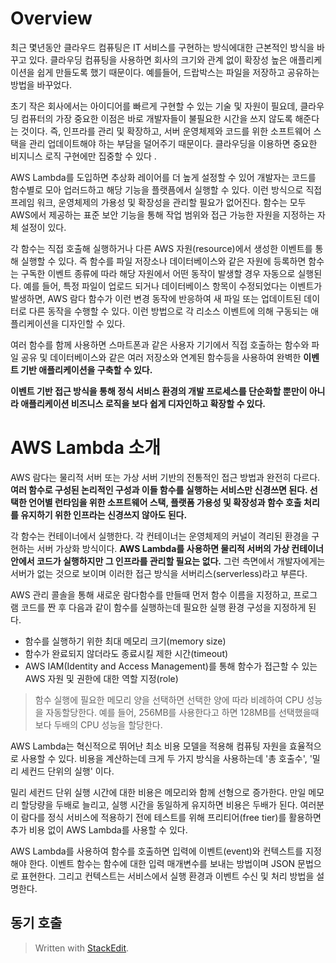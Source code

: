 # Overview

최근 몇년동안 클라우드 컴퓨팅은 IT 서비스를 구현하는 방식에대한 근본적인 방식을 바꾸고 있다. 클라우딩 컴퓨팅을 사용하면 회사의 크기와 관계 없이 확장성 높은 애플리케이션을 쉽게 만들도록 했기 때문이다. 예를들어, 드랍박스는 파일을 저장하고 공유하는 방법을 바꾸었다. 

초기 작은 회사에서는 아이디어를 빠르게 구현할 수 있는 기술 및 자원이 필요데, 클라우딩 컴퓨터의 가장 중요한 이점은 바로 개발자들이 불필요한 시간을 쓰지 않도록 해준다는 것이다. 즉, 인프라를 관리 및 확장하고, 서버 운영체제와 코드를 위한 소프트웨어 스택을 관리 업데이트해야 하는 부담을 덜어주기 때문이다. 클라우딩을 이용하면 중요한 비지니스 로직 구현에만 집중할 수 있다 .

AWS Lambda를 도입하면 추상화 레이어를 더 높게 설정할 수 있어 개발자는 코드를 함수별로 모아 업러드하고 해당 기능을 플랫픔에서 실행할 수 있다. 이런 방식으로 직접 프레임 워크, 운영체제의 가용성 및 확장성을 관리할 필요가 없어진다. 함수는 모두 AWS에서 제공하는 표준 보안 기능을 통해 작업 범위와 접근 가능한 자원을 지정하는 자체 설정이 있다.

각 함수는 직접 호출해 실행하거나 다른 AWS 자원(resource)에서 생성한 이벤트를 통해 실행할 수 있다. 즉 함수를 파일 저장소나 데이터베이스와 같은 자원에 등록하면 함수는 구독한 이벤트 종류에 따라 해당 자원에서 어떤 동작이 발생할 경우 자동으로 실행된다. 예를 들어, 특정 파일이 업로드 되거나 데이터베이스 항목이 수정되었다는 이벤트가 발생하면, AWS 람다 함수가 이런 변경 동작에 반응하여 새 파일 또는 업데이트된 데이터로 다른 동작을 수행할 수 있다. 이런 방법으로 각 리소스 이벤트에 의해 구동되는 애플리케이션을 디자인할 수 있다. 

여러 함수를 함께 사용하면 스마트폰과 같은 사용자 기기에서 직접 호출하는 함수와 파일 공유 및 데이터베이스와 같은 여러 저장소와 연계된 함수등을 사용하여 완벽한 **이벤트 기반 애플리케이션을 구축할 수 있다.** 

**이벤트 기반 접근 방식을 통해 정식 서비스 환경의 개발 프로세스를 단순화할 뿐만이 아니라 애플리케이션 비즈니스 로직을 보다 쉽게 디자인하고 확장할 수 있다.** 

# AWS Lambda 소개

AWS 람다는 물리적 서버 또는 가상 서버 기반의 전통적인 접근 방법과 완전히 다르다. **여러 함수로 구성된 논리적인 구성과 이들 함수를 실행하는 서비스만 신경쓰면 된다. 선택한 언어별 런타임을 위한 소프트웨어 스택, 플랫폼 가용성 및 확장성과 함수 호출 처리를 유지하기 위한 인프라는 신경쓰지 않아도 된다.** 

각 함수는 컨테이너에서 실행한다. 각 컨테이너는 운영체제의 커널이 격리된 환경을 구현하는 서버 가상화 방식이다. **AWS Lambda를 사용하면 물리적 서버의 가상 컨테이너 안에서 코드가 실행하지만 그 인프라를 관리할 필요는 없다.** 그런 측면에서 개발자에게는 서버가 없는 것으로 보이며 이러한 접근 방식을 서버리스(serverless)라고 부른다. 

AWS 관리 콜솔을 통해 새로운 람다함수를 만들때 먼저 함수 이름을 지정하고, 프로그램 코드를 짠 후 다음과 같이 함수를 실행하는데 필요한 실행 환경 구성을 지정하게 된다. 

* 함수를 실행하기 위한 최대 메모리 크기(memory size)
* 함수가 완료되지 않더라도 종료시킬 제한 시간(timeout)
* AWS IAM(Identity and Access Management)를 통해 함수가 접근할 수 있는  AWS 자원 및 권한에 대한 역할 지정(role)

>함수 실행에 필요한 메모리 양을 선택하면 선택한 양에 따라 비례하여 CPU 성능을 자동할당한다. 예를 들어, 256MB를 사용한다고 하면 128MB를 선택했을때 보다 두배의 CPU 성능을 할당한다.

AWS Lambda는 혁신적으로 뛰어난 최소 비용 모델을 적용해 컴퓨팅 자원을 효율적으로 사용할 수 있다. 비용을 계산하는데 크게 두 가지 방식을 사용하는데 '총 호출수', '밀리 세컨드 단위의 실행' 이다.

밀리 세컨드 단위 실행 시간에 대한 비용은 메모리와 함께 선형으로 증가한다. 만일 메모리 할당량을 두배로 늘리고, 실행 시간을 동일하게 유지하면 비용은 두배가 된다. 여러분이 람다를 정식 서비스에 적용하기 전에 테스트를 위해 프리티어(free tier)를 활용하면 추가 비용 없이 AWS Lambda를 사용할 수 있다. 

AWS Lambda를 사용하여 함수를 호출하면 입력에 이벤트(event)와 컨텍스트를 지정해야 한다. 이벤트 함수는 함수에 대한 입력 매개변수를 보내는 방법이며 JSON 문법으로 표현한다. 그리고 컨텍스트는 서비스에서 실행 환경과 이벤트 수신 및 처리 방법을 설명한다. 

## 동기 호출






> Written with [StackEdit](https://stackedit.io/).
<!--stackedit_data:
eyJoaXN0b3J5IjpbLTEyMjk3Mzg2MzEsLTEyNjgwMDIwMTksLT
kzODc5MjU5OCwtMjAzNDkyMjE2NSwtMTY4NTI4NTEyNCwtNzI0
OTQwODgwLDk0MzU0MzYyOCwtMTQxODYwNzkxNCwtMjAzMDc4Nz
I1OF19
-->